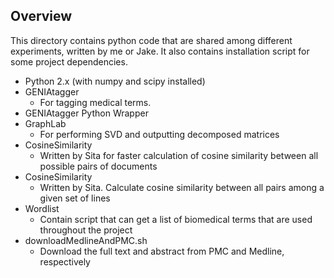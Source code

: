 ## Overview

This directory contains python code that are shared among different experiments, written by me or Jake. It also contains installation script for some project dependencies.

- Python 2.x (with numpy and scipy installed)
- GENIAtagger
  - For tagging medical terms.
- GENIAtagger Python Wrapper
- GraphLab
  - For performing SVD and outputting decomposed matrices
- CosineSimilarity
  - Written by Sita for faster calculation of cosine similarity between all possible pairs of documents
- CosineSimilarity
    - Written by Sita. Calculate cosine similarity between all pairs among a given set of lines
- Wordlist
  - Contain script that can get a list of biomedical terms that are used throughout the project
- downloadMedlineAndPMC.sh
    - Download the full text and abstract from PMC and Medline, respectively
